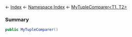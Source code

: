 ← [Index](Api-Index) ← [Namespace Index](Namespace-Index) ← [MyTupleComparer\<T1, T2>](VRage.MyTupleComparer`2)

### Summary

```csharp
public MyTupleComparer()
```

